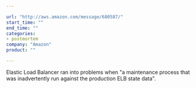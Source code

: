 ```yaml
---

url: "http://aws.amazon.com/message/680587/"
start_time: ""
end_time: ""
categories:
- postmortem
company: "Amazon"
product: ""

---
```


Elastic Load Balancer ran into problems when "a maintenance process that was inadvertently run against the production ELB state data".
